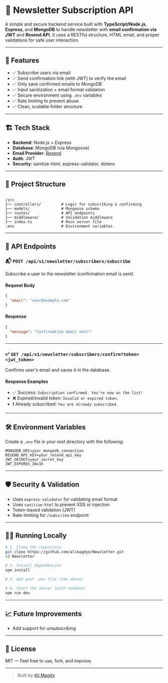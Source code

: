 # 📩 Newsletter Subscription API

A simple and secure backend service built with **TypeScript/Node.js**, **Express**, and **MongoDB** to handle newsletter with **email confirmation via JWT** and **Resend API**. It uses a RESTful structure, HTML email, and proper validations for safe user interaction.

---

## 🚀 Features

- ✅ Subscribe users via email
- ✅ Send confirmation link (with JWT) to verify the email
- ✅ Only save confirmed emails to MongoDB
- ✅ Input sanitization + email format validation
- ✅ Secure environment using `.env` variables
- ✅ Rate limiting to prevent abuse
- ✅ Clean, scalable folder structure

---

## 🏗️ Tech Stack

- **Backend**: Node.js + Express
- **Database**: MongoDB (via Mongoose)
- **Email Provider**: [Resend](https://resend.com)
- **Auth**: JWT
- **Security**: sanitize-html, express-validator, dotenv

---

## 📂 Project Structure

```

/src
├── controllers/         # Logic for subscribing & confirming
├── models/              # Mongoose schema
├── routes/              # API endpoints
├── middleware/          # Validation middleware
├── index.ts             # Main server file
.env                     # Environment variables

````

---

## 🧪 API Endpoints

### 📬 `POST /api/v1/newsletter/subscribers/subscribe`
Subscribe a user to the newsletter (confirmation email is sent)

#### Request Body
```json
{
  "email": "user@example.com"
}
````

#### Response

```json
{
  "message": "Confirmation email sent!"
}
```

---

### ✅ `GET /api/v1/newsletter/subscribers/confirm?token=<jwt_token>`

Confirms user's email and saves it in the database.

#### Response Examples

* ✅ Success: `Subscription confirmed. You're now on the list!`
* ❌ Expired/invalid token: `Invalid or expired token.`
* ❗ Already subscribed: `You are already subscribed.`

---

## 🛠️ Environment Variables

Create a `.env` file in your root directory with the following:

```env
MONGODB_URI=your_mongodb_connection
RESEND_API_KEY=your_resend_api_key
JWT_SECRET=your_secret_key
JWT_EXPIRES_IN=1h
```

---

## 🛡️ Security & Validation

* Uses `express-validator` for validating email format
* Uses `sanitize-html` to prevent XSS or injection
* Token-based validation (JWT)
* Rate-limiting for `/subscribe` endpoint

---

## 🧑‍💻 Running Locally

```bash
# 1. Clone the repository
git clone https://github.com/alimagdye/Newsletter.git
cd Newsletter

# 2. Install dependencies
npm install

# 3. Add your .env file (see above)

# 4. Start the server (with nodemon)
npm run dev
```

---

## 📈 Future Improvements

* Add support for unsubscribing

---

## 📄 License

MIT — Feel free to use, fork, and improve.

---

> Built by [Ali Magdy](https://github.com/alimagdye)

